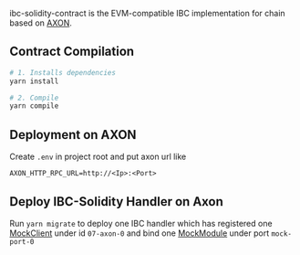 ibc-solidity-contract is the EVM-compatible IBC implementation for chain based on [AXON](https://github.com/axonweb3/axon).

## Contract Compilation

```bash
# 1. Installs dependencies
yarn install

# 2. Compile
yarn compile
```

## Deployment on AXON

Create `.env` in project root and put axon url like

```
AXON_HTTP_RPC_URL=http://<Ip>:<Port>
```

## Deploy IBC-Solidity Handler on Axon
Run `yarn migrate` to deploy one IBC handler which has registered one [MockClient](https://github.com/synapseweb3/ibc-solidity-contract/blob/master/contracts/clients/MockClient.sol) under id `07-axon-0` and bind one [MockModule](https://github.com/synapseweb3/ibc-solidity-contract/blob/master/contracts/apps/20-transfer/MockModule.sol) under port `mock-port-0`
